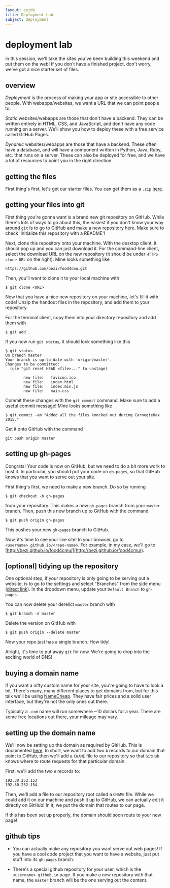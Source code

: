 ```yaml
---
layout: guide
title: Deployment Lab
subject: deployment
---
```


# deployment lab
In this session, we'll take the sites you've been building this weekend and put
them on the web!  If you don't have a finished project, don't worry, we've got a
nice starter set of files.

## overview
_Deployment_ is the process of making your app or site accessible to other people. With webapps/websites, we want a URL that we can point people to.

_Static_ websites/webapps are those that don't have a backend. They can be written entirely in HTML, CSS, and JavaScript, and don't have any code running on a server. We'll show you how to deploy these with a free service called GitHub Pages.

_Dynamic_ websites/webapps are those that have a backend. These often have a database, and will have a component written in Python, Java, Ruby, etc. that runs on a server. These can also be deployed for free, and we have a lot of resources to point you in the right direction.

## getting the files
First thing's first, let's get our starter files.  You can get them as a
`.zip` [here][lab-dl].

## getting your files into git
First thing you're gonna want is a brand new git repository on GitHub.  While
there's lots of ways to go about this, the easiest if you don't know your way
around `git` is to go to GitHub and make a new repository
[here](https://github.com/new).  Make sure to check 'Initialize this repository
with a README'!

Next, clone this repository onto your machine.  With the desktop client, it
should pop up and you can just download it.  For the command-line client, select
the download URL on the new repository (it should be under `HTTPS clone URL` on
the right).  Mine looks something like

```console
https://github.com/bezi/food4cmu.git
```

Then, you'll want to clone it to your local machine with

```console
$ git clone <URL>
```

Now that you have a nice new repository on your machine, let's fill it with
code!  Unzip the handout files in the repository, and add them to your
repository.

For the terminal client, copy them into your directory repository and add them
with

```console
$ git add .
```

If you now run `git status`, it should look something like this

```console
$ git status
On branch master
Your branch is up-to-date with 'origin/master'.
Changes to be committed:
  (use "git reset HEAD <file>..." to unstage)

        new file:   favicon.ico
        new file:   index.html
        new file:   index.min.js
        new file:   main.css
```

Commit these changes with the `git commit` command. Make sure to add a useful
commit message!  Mine looks something like

```console
$ git commit -am "Added all the files knocked out during CarnegieHax 2015."
```

Get it onto GitHub with the command

```console
git push origin master
```

## setting up gh-pages
Congrats!  Your code is now on GitHub, but we need to do a bit more work to host
it.  In particular, you should put your code on `gh-pages`, so that GitHub knows
that you want to serve out your site.

First thing's first, we need to make a new branch.  Do so by running

```console
$ git checkout -b gh-pages
```
from your repository.  This makes a new `gh-pages` branch from your `master`
branch.  Then, push this new branch up to GitHub with the command

```console
$ git push origin gh-pages
```
This pushes your new `gh-pages` branch to GitHub.

Now, it's time to see your live site!  In your browser, go to
`<username>.github.io/<repo-name>`.  For example, in my case, we'll go to
[http://bezi.github.io/food4cmu/](http://bezi.github.io/food4cmu/).

## [optional] tidying up the repository
One optional step, if your repository is only going to be serving out a website,
is to go to the settings and select "Branches" from the side menu ([direct
link](https://github.com/bezi/food4cmu/settings/branches)).  In the dropdown
menu, update your `Default Branch` to `gh-pages`.

You can now delete your derelict `master` branch with

```console
$ git branch -d master
```

Delete the version on GitHub with

```console
$ git push origin --delete master
```

Now your repo just has a single branch.  How tidy!

Alright, it's time to put away `git` for now.  We're going to drop into the
exciting world of DNS!

## buying a domain name

If you want a nifty custom name for your site, you're going to have to look a
bit.  There's many, many different places to get domains from, but for this talk
we'll be using [NameCheap]().  They have fair prices and a solid user interface,
but they're not the only ones out there.

Typically a `.com` name will run somewhere ~10 dollars for a year.  There are
some free locations out there, your mileage may vary.

## setting up the domain name
We'll now be setting up the domain as required by GitHub.  This is documented
[here](https://help.github.com/articles/tips-for-configuring-an-a-record-with-your-dns-provider/).
In short, we want to add two `A` records to our domain that point to GitHub,
then we'll add a `CNAME` file to our repository so that `GitHub` knows where to
route requests for that particular domain.

First, we'll add the two `A` records to:

```console
192.30.252.153
192.30.252.154
```

Then, we'll add a file to our repository root called a `CNAME` file.  While we
could add it on our machine and push it up to GitHub, we can actually edit it
directly on GitHub!  In it, we put the domain that routes to our page.

If this has been set up properly, the domain should soon route to your new page!

## github tips
- You can actually make any repository you want serve out web pages!  If you
  have a cool code project that you want to have a website, just put stuff into
  its `gh-pages` branch.

- There's a special github repository for your user, which is the
  `<username>.github.io` page.  If you make a new repository with that name, the
  `master` branch will be the one serving out the content.

[lab-dl]: https://scottylabs.org/wdw/deployment/lab/lab.zip "Lab Download Link"
